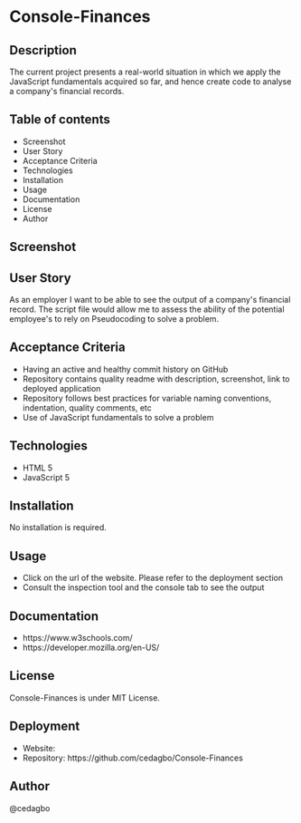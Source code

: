 # Console-Finances

## Description
The current project presents a real-world situation in which we apply the JavaScript fundamentals 
acquired so far, and hence create code to analyse a company's financial records.

## Table of contents
<ul>
    <li>Screenshot</li>
    <li>User Story</li>
    <li>Acceptance Criteria</li>
    <li>Technologies</li>
    <li>Installation</li>
    <li>Usage</li>
    <li>Documentation</li>
    <li>License</li>
    <li>Author</li>
</ul>

## Screenshot

## User Story
As an employer I want to be able to see the output of a company's financial record. The script file would allow me to assess the ability of the potential employee's to rely on Pseudocoding to solve a
problem.

## Acceptance Criteria
<ul>
    <li>Having an active and healthy commit history on GitHub</li>
    <li>Repository contains quality readme with description, screenshot, link to deployed application</li>
    <li>Repository follows best practices for variable naming conventions, indentation, quality comments, etc</li>
    <li>Use of JavaScript fundamentals to solve a problem</li>
</ul>

## Technologies
 <ul>
    <li>HTML 5</li>
    <li>JavaScript 5</li>
 </ul>

## Installation
No installation is required. 
## Usage
<ul>
    <li>Click on the url of the website. Please refer to the deployment section</li>
    <li>Consult the inspection tool and the console tab to see the output</li>
</ul>

## Documentation
<ul>
    <li>https://www.w3schools.com/</li>
    <li>https://developer.mozilla.org/en-US/</li>
</ul>

## License
Console-Finances is under MIT License.

## Deployment
 <ul>
    <li>Website: </li>
    <li>Repository: https://github.com/cedagbo/Console-Finances </li>
 </ul>

## Author
@cedagbo


